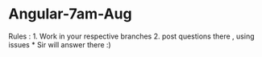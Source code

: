 # Angular-7am-Aug

Rules : 1. Work in your respective branches
        2. post questions there , using issues 
                * Sir will answer there :) 

